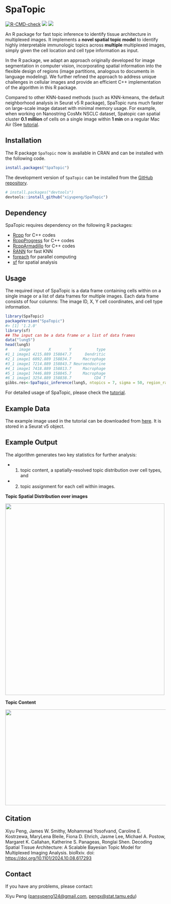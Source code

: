 SpaTopic
=======

  <!-- badges: start -->
  [![R-CMD-check](https://github.com/xiyupeng/SpaTopic/actions/workflows/R-CMD-check.yaml/badge.svg)](https://github.com/xiyupeng/SpaTopic/actions/workflows/R-CMD-check.yaml)
   [![](https://cranlogs.r-pkg.org/badges/grand-total/SpaTopic)](https://cran.r-project.org/package=SpaTopic)
  [![](https://cranlogs.r-pkg.org/badges/SpaTopic)](https://cran.r-project.org/package=SpaTopic)
  <!-- badges: end -->

An R package for fast topic inference to identify tissue architecture in multiplexed images.
It implements a **novel spatial topic model** to identify highly interpretable immunologic topics across **multiple** multiplexed images, simply given the cell location and cell type information as input.

In the R package, we adapt an approach originally developed for image segmentation in computer vision, incorporating spatial information into the flexible design of regions (image partitions, analogous to documents in language modeling).
We further refined the approach to address unique challenges in cellular images and provide an efficient C++ implementation of the algorithm in this R package.

Compared to other KNN-based methods (such as KNN-kmeans, the default neighborhood analysis in Seurat v5 R package), SpaTopic runs much faster on large-scale image dataset with minimal memory usage. 
For example, when working on Nanostring CosMx NSCLC dataset, Spatopic can spatial cluster **0.1 million** of cells on a single image within **1 min** on a regular Mac Air (See [tutorial](https://xiyupeng.github.io/SpaTopic/).


## Installation

The R package `SpaTopic` now is available in CRAN and can be installed with the following code.

``` r
install.packages("SpaTopic")
```

The development version of `SpaTopic` can be installed from the [GitHub repository](https://github.com/xiyupeng/SpaTopic).

``` r
# install.packages("devtools")
devtools::install_github("xiyupeng/SpaTopic")
```

## Dependency

SpaTopic requires dependency on the following R packages:

- [Rcpp]( https://cran.r-project.org/package=Rcpp)  for C++ codes
- [RcppProgress](https://cran.r-project.org/package=RcppProgress) for C++ codes
- [RcppArmadillo](https://cran.r-project.org/package=RcppArmadillo) for C++ codes
- [RANN](https://cran.r-project.org/package=RANN) for fast KNN 
- [foreach](https://cran.r-project.org/package=foreach)  for parallel computing
- [sf](https://cran.r-project.org/package=sf) for spatial analysis

## Usage

The required input of SpaTopic is a data frame containing cells within on a single image or a list of data frames for multiple images. Each data frame consists of four columns: The image ID, X, Y cell coordinates, and cell type information. 

``` r
library(SpaTopic)
packageVersion("SpaTopic")
#> [1] '1.2.0'
library(sf)
## The input can be a data frame or a list of data frames
data("lung5")
head(lung5)
#     image        X        Y           type
#1_1 image1 4215.889 158847.7      Dendritic
#2_1 image1 6092.889 158834.7     Macrophage
#3_1 image1 7214.889 158843.7 Neuroendocrine
#4_1 image1 7418.889 158813.7     Macrophage
#5_1 image1 7446.889 158845.7     Macrophage
#6_1 image1 3254.889 158838.7          CD4 T
gibbs.res<-SpaTopic_inference(lung5, ntopics = 7, sigma = 50, region_radius = 400)
```

For detailed usage of SpaTopic,
please check the [tutorial](https://xiyupeng.github.io/SpaTopic/).

## Example Data

The example image used in the tutorial can be downloaded from [here](https://drive.google.com/drive/folders/1_mJUjzQXWgUZlwUaLq0HKxX-aqgiQ8eD?usp=sharing).
It is stored in a Seurat v5 object. 

## Example Output

The algorithm generates two key statistics for further analysis: 

- 1) topic content, a spatially-resolved topic distribution
over cell types, and
- 2) topic assignment for each cell within images.

**Topic Spatial Distribution over images**
<div>
<img src="https://github.com/user-attachments/assets/0f116b96-6afc-473a-acbf-8137bdf54c2f" width="500" height="600"/>
</div>

**Topic Content**
<div>
<img src="https://github.com/user-attachments/assets/c80dc4b3-5388-409a-8fa1-f3c975627771" width="600" height="300"/>
</div>

## Citation

Xiyu Peng, James W. Smithy, Mohammad Yosofvand, Caroline E. Kostrzewa, MaryLena Bleile, Fiona D. Ehrich, Jasme Lee, Michael A. Postow, Margaret K. Callahan, Katherine S. Panageas, Ronglai Shen. Decoding Spatial Tissue Architecture: A Scalable Bayesian Topic Model for Multiplexed Imaging Analysis.
bioRxiv. doi: https://doi.org/10.1101/2024.10.08.617293

## Contact

If you have any problems, please contact:

Xiyu Peng (pansypeng124@gmail.com, pengx@stat.tamu.edu)

